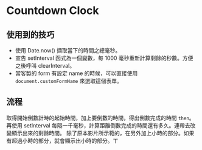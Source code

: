 # Countdown Clock

## 使用到的技巧
- 使用 Date.now() 擷取當下的時間之總毫秒。
- 宣告 setInterval 函式為一個變數，每 1000 毫秒重新計算剩餘的秒數。方便之後呼叫 clearInterval。
- 當客製的 form 有設定 name 的時候，可以直接使用 `document.customFormName` 來選取這個表單。

## 流程
取得開始倒數計時的起始時間，加上要倒數的時間，得出倒數完成的時間 `then`。
再使用 setInterval 每隔一千毫秒，計算距離倒數完成的時間還有多久。連帶去改變顯示出來的剩餘時間。
除了原本影片所示範的，在另外加上小時的部分。如果有超過小時的部分，就會顯示出小時的部分。ㄒ